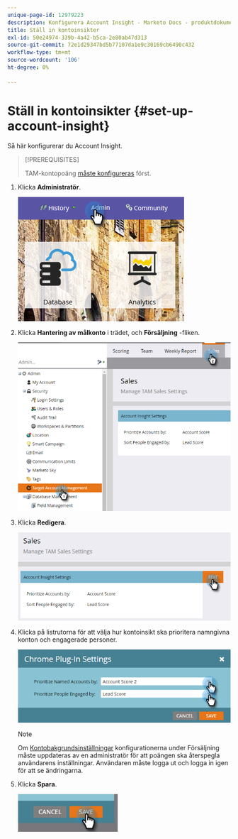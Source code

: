 ```yaml
---
unique-page-id: 12979223
description: Konfigurera Account Insight - Marketo Docs - produktdokumentation
title: Ställ in kontoinsikter
exl-id: 50e24974-339b-4a42-b5ca-2e80ab47d313
source-git-commit: 72e1d29347bd5b77107da1e9c30169cb6490c432
workflow-type: tm+mt
source-wordcount: '106'
ht-degree: 0%

---
```


# Ställ in kontoinsikter {#set-up-account-insight}

Så här konfigurerar du Account Insight.

>[!PREREQUISITES]
>
>TAM-kontopoäng [måste konfigureras](/help/marketo/product-docs/target-account-management/setup-tam/account-score.md) först.

1. Klicka **Administratör**.

   ![](assets/admin-1.png)

1. Klicka **Hantering av målkonto** i trädet, och **Försäljning** -fliken.

   ![](assets/set-up-account-insight-2.png)

1. Klicka **Redigera**.

   ![](assets/set-up-account-insight-3.png)

1. Klicka på listrutorna för att välja hur kontoinsikt ska prioritera namngivna konton och engagerade personer.

   ![](assets/four-4.png)

   >[!NOTE]
   >
   >Om [Kontobakgrundsinställningar](/help/marketo/product-docs/target-account-management/setup-tam/account-score.md) konfigurationerna under Försäljning måste uppdateras av en administratör för att poängen ska återspegla användarens inställningar. Användaren måste logga ut och logga in igen för att se ändringarna.

1. Klicka **Spara**.

   ![](assets/five-4.png)
